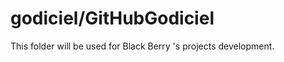 godiciel/GitHubGodiciel
=======================
This folder will be used for Black Berry 's projects development.